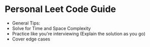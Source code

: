 # Personal Leet Code Guide 
- General Tips:
- Solve for Time and Space Complexity
- Practice like you're interviewing (Explain the solution as you go)
- Cover edge cases 